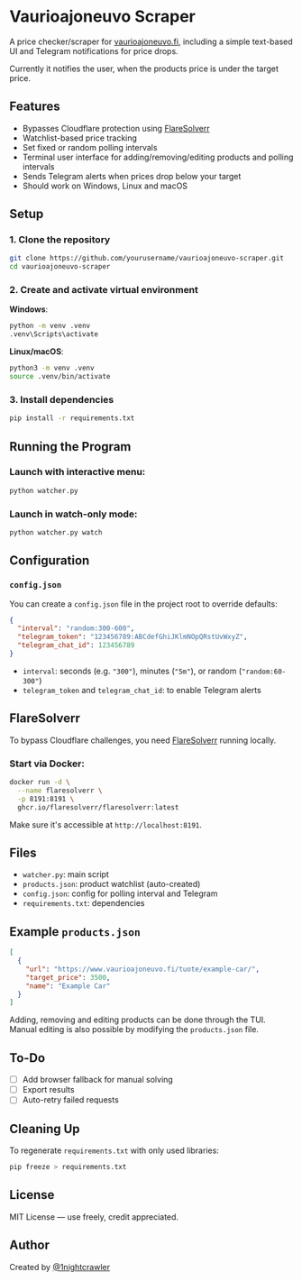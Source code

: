 
# Vaurioajoneuvo Scraper

A price checker/scraper for [vaurioajoneuvo.fi](https://www.vaurioajoneuvo.fi), including a simple text-based UI and Telegram notifications for price drops.

Currently it notifies the user, when the products price is under the target price.


## Features

- Bypasses Cloudflare protection using [FlareSolverr](https://github.com/FlareSolverr/FlareSolverr)
- Watchlist-based price tracking
- Set fixed or random polling intervals
- Terminal user interface for adding/removing/editing products and polling intervals
- Sends Telegram alerts when prices drop below your target
- Should work on Windows, Linux and macOS

## Setup

### 1. Clone the repository

```bash
git clone https://github.com/yourusername/vaurioajoneuvo-scraper.git
cd vaurioajoneuvo-scraper
````

### 2. Create and activate virtual environment

**Windows**:

```bash
python -m venv .venv
.venv\Scripts\activate
```

**Linux/macOS**:

```bash
python3 -m venv .venv
source .venv/bin/activate
```

### 3. Install dependencies

```bash
pip install -r requirements.txt
```



## Running the Program

### Launch with interactive menu:

```bash
python watcher.py
```

### Launch in watch-only mode:

```bash
python watcher.py watch
```



## Configuration

### `config.json`

You can create a `config.json` file in the project root to override defaults:

```json
{
  "interval": "random:300-600",
  "telegram_token": "123456789:ABCdefGhiJKlmNOpQRstUvWxyZ",
  "telegram_chat_id": 123456789
}
```

* `interval`: seconds (e.g. `"300"`), minutes (`"5m"`), or random (`"random:60-300"`)
* `telegram_token` and `telegram_chat_id`: to enable Telegram alerts



## FlareSolverr

To bypass Cloudflare challenges, you need [FlareSolverr](https://github.com/FlareSolverr/FlareSolverr) running locally.

### Start via Docker:

```bash
docker run -d \
  --name flaresolverr \
  -p 8191:8191 \
  ghcr.io/flaresolverr/flaresolverr:latest
```

Make sure it's accessible at `http://localhost:8191`.



## Files

* `watcher.py`: main script
* `products.json`: product watchlist (auto-created)
* `config.json`: config for polling interval and Telegram
* `requirements.txt`: dependencies



## Example `products.json`

```json
[
  {
    "url": "https://www.vaurioajoneuvo.fi/tuote/example-car/",
    "target_price": 3500,
    "name": "Example Car"
  }
]
```

Adding, removing and editing products can be done through the TUI. 
Manual editing is also possible by modifying the `products.json` file.

## To-Do

* [ ] Add browser fallback for manual solving
* [ ] Export results
* [ ] Auto-retry failed requests

## Cleaning Up

To regenerate `requirements.txt` with only used libraries:

```bash
pip freeze > requirements.txt
```

## License

MIT License — use freely, credit appreciated.



## Author

Created by [@1nightcrawler]([https://github.com/yourhandle](https://github.com/1nightcrawler))

